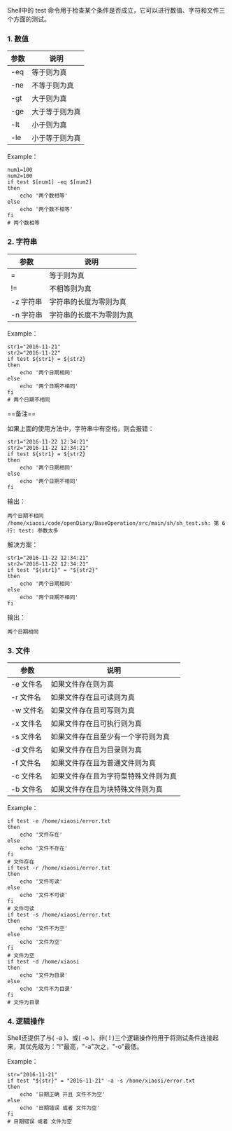 Shell中的 test 命令用于检查某个条件是否成立，它可以进行数值、字符和文件三个方面的测试。

### 1. 数值

参数|说明
---|---
-eq	|等于则为真
-ne	|不等于则为真
-gt	|大于则为真
-ge	|大于等于则为真
-lt	|小于则为真
-le	|小于等于则为真


Example：
```
num1=100
num2=100
if test $[num1] -eq $[num2]
then
    echo '两个数相等'
else
    echo '两个数不相等'
fi
# 两个数相等
```

### 2. 字符串


参数|说明
---|---
=|等于则为真
!=	|不相等则为真
-z 字符串	|字符串的长度为零则为真
-n 字符串	|字符串的长度不为零则为真


Example：
```
str1="2016-11-21"
str2="2016-11-22"
if test ${str1} = ${str2}
then
    echo '两个日期相同'
else
    echo '两个日期不相同'
fi
# 两个日期不相同
```

==备注==

如果上面的使用方法中，字符串中有空格，则会报错：
```
str1="2016-11-22 12:34:21"
str2="2016-11-22 12:34:21"
if test ${str1} = ${str2}
then
    echo '两个日期相同'
else
    echo '两个日期不相同'
fi
```
输出：
```
两个日期不相同
/home/xiaosi/code/openDiary/BaseOperation/src/main/sh/sh_test.sh: 第 6 行: test: 参数太多
```

解决方案：
```
str1="2016-11-22 12:34:21"
str2="2016-11-22 12:34:21"
if test "${str1}" = "${str2}"
then
    echo '两个日期相同'
else
    echo '两个日期不相同'
fi
```
输出：
```
两个日期相同
```
### 3. 文件


参数	|说明
---|---
-e 文件名	|如果文件存在则为真
-r 文件名	|如果文件存在且可读则为真
-w 文件名	|如果文件存在且可写则为真
-x 文件名	|如果文件存在且可执行则为真
-s 文件名	|如果文件存在且至少有一个字符则为真
-d 文件名	|如果文件存在且为目录则为真
-f 文件名	|如果文件存在且为普通文件则为真
-c 文件名	|如果文件存在且为字符型特殊文件则为真
-b 文件名	|如果文件存在且为块特殊文件则为真


Example：
```
if test -e /home/xiaosi/error.txt
then
    echo '文件存在'
else
    echo '文件不存在'
fi
# 文件存在
if test -r /home/xiaosi/error.txt
then
    echo '文件可读'
else
    echo '文件不可读'
fi
# 文件可读
if test -s /home/xiaosi/error.txt
then
    echo '文件不为空'
else
    echo '文件为空'
fi
# 文件为空
if test -d /home/xiaosi
then
    echo '文件为目录'
else
    echo '文件不为目录'
fi
# 文件为目录
```

### 4. 逻辑操作

Shell还提供了与( -a )、或( -o )、非( ! )三个逻辑操作符用于将测试条件连接起来，其优先级为："!"最高，"-a"次之，"-o"最低。

Example：
```
str="2016-11-21"
if test "${str}" = "2016-11-21" -a -s /home/xiaosi/error.txt
then
    echo '日期正确 并且 文件不为空'
else
    echo '日期错误 或者 文件为空'
fi
# 日期错误 或者 文件为空
```
